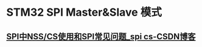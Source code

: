 # STM32 SPI Master&Slave 模式

## [SPI中NSS/CS使用和SPI常见问题_spi cs-CSDN博客](https://blog.csdn.net/qq_41890114/article/details/121594327)